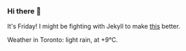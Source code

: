 ### Hi there :wave:

It's Friday! I might be fighting with Jekyll to make [this](https://swissclubto.github.io) better.

Weather in Toronto: light rain, at +9°C.
